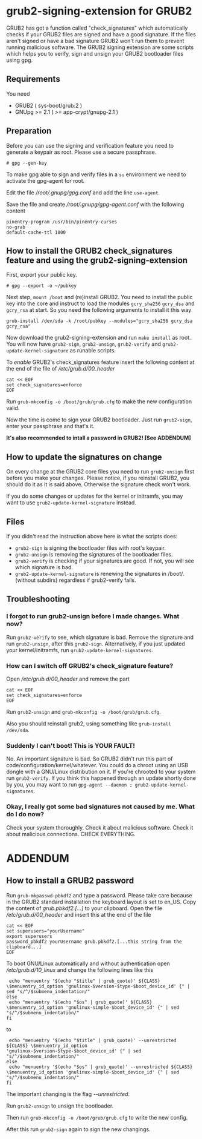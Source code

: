 # grub2-signing-extension for GRUB2

GRUB2 has got a function called "check\_signatures" which automatically checks if your GRUB2 files are signed and have a good signature. If the files aren't signed or have a bad signature GRUB2 won't run them to prevent running malicious software.
The GRUB2 signing extension are some scripts which helps you to verify, sign and unsign your GRUB2 bootloader files using gpg. 



## Requirements

You need

* GRUB2 ( sys-boot/grub:2 )
* GNUpg >= 2.1 ( >= app-crypt/gnupg-2.1 )  



## Preparation

Before you can use the signing and verification feature you need to generate a keypair as root. Please use a secure passphrase.

`# gpg --gen-key`


To make gpg able to sign and verify files in a `su` environment we need to activate the gpg-agent for root. 

Edit the file _/root/.gnupg/gpg.conf_ and add the line `use-agent`.

Save the file and create _/root/.gnupg/gpg-agent.conf_ with the following content

    pinentry-program /usr/bin/pinentry-curses
    no-grab
    default-cache-ttl 1800



## How to install the GRUB2 check\_signatures feature and using the grub2-signing-extension

First, export your public key.

`# gpg --export -o ~/pubkey`


Next step, `mount /boot` and (re)install GRUB2. You need to install the public key into the core and instruct to load the modules `gcry_sha256` `gcry_dsa` and `gcry_rsa` at start. So you need the following arguments to install it this way

`grub-install /dev/sda -k /root/pubkey --modules="gcry_sha256 gcry_dsa gcry_rsa"`


Now download the grub2-signing-extension and run `make install` as root. You will now have `grub2-sign`, `grub2-unsign`, `grub2-verify` and `grub2-update-kernel-signature` as runable scripts.


To _enable_ GRUB2's check\_signatures feature insert the following content at the end of the file of */etc/grub.d/00_header* 

    cat << EOF
    set check_signatures=enforce
    EOF


Run `grub-mkconfig -o /boot/grub/grub.cfg` to make the new configuration valid.

Now the time is come to sign your GRUB2 bootloader. Just run `grub2-sign`, enter your passphrase and that's it.

**It's also recommended to intall a password in GRUB2! [See ADDENDUM]**





## How to update the signatures on change

On every change at the GRUB2 core files you need to run `grub2-unsign` first before you make your changes. Please notice, if you reinstall GRUB2, you should do it as it is said above. Otherwise the signature check won't work.

If you do some changes or updates for the kernel or initramfs, you may want to use `grub2-update-kernel-signature` instead.




## Files

If you didn't read the instruction above here is what the scripts does:

* `grub2-sign` is signing the bootloader files with root's keypair.
* `grub2-unsign` is removing the signatures of the bootloader files.
* `grub2-verify` is checking if your signatures are good. If not, you will see which signature is bad.
* `grub2-update-kernel-signature` is renewing the signatures in /boot/. (without subdirs) regardless if grub2-verify fails.



## Troubleshooting

### I forgot to run grub2-unsign before I made changes. What now?

Run `grub2-verify` to see, which signature is bad. Remove the signature and run `grub2-unsign`, after this `grub2-sign`.
Alternatively, if you just updated your kernel/initramfs, run `grub2-update-kernel-signatures`.


### How can I switch off GRUB2's check\_signature feature?

Open */etc/grub.d/00_header* and remove the part 

    cat << EOF
    set check_signatures=enforce
    EOF

Run `grub2-unsign` and `grub-mkconfig -o /boot/grub/grub.cfg`.

Also you should reinstall grub2, using something like `grub-install /dev/sda`.


### Suddenly I can't boot! This is YOUR FAULT!

No. An important signature is bad. So GRUB2 didn't run this part of code/configuration/kernel/whatever.
You could do a chroot using an USB dongle with a GNU/Linux distribution on it. If you're chrooted to your system run `grub2-verify`. 
If you think this happened through an update shortly done by you, you may want to run `gpg-agent --daemon ; grub2-update-kernel-signatures`.


### Okay, I really got some bad signatures not caused by me. What do I do now?

Check your system thoroughly. Check it about malicious software. Check it about malicious connections. CHECK EVERYTHING. 



# ADDENDUM

## How to install a GRUB2 password

Run `grub-mkpasswd-pbkdf2` and type a password. Please take care because in the GRUB2 standard installation the keyboard layout is set to en\_US.
Copy the content of *grub.pbkdf2.[...]* to your clipboard. Open the file */etc/grub.d/00_header* and insert this at the end of the file

    cat << EOF
    set superusers="yourUsername"
    export superusers
    password_pbkdf2 yourUsername grub.pbkdf2.[...this string from the clipboard...]
    EOF

To boot GNU/Linux automatically and without authentication open */etc/grub.d/10_linux* and change the following lines like this

     echo "menuentry '$(echo "$title" | grub_quote)' ${CLASS} \$menuentry_id_option 'gnulinux-$version-$type-$boot_device_id' {" | sed "s/^/$submenu_indentation/"
    else
     echo "menuentry '$(echo "$os" | grub_quote)' ${CLASS} \$menuentry_id_option 'gnulinux-simple-$boot_device_id' {" | sed "s/^/$submenu_indentation/"
    fi

to

     echo "menuentry '$(echo "$title" | grub_quote)' --unrestricted ${CLASS} \$menuentry_id_option 'gnulinux-$version-$type-$boot_device_id' {" | sed "s/^/$submenu_indentation/"
    else
     echo "menuentry '$(echo "$os" | grub_quote)' --unrestricted ${CLASS} \$menuentry_id_option 'gnulinux-simple-$boot_device_id' {" | sed "s/^/$submenu_indentation/"
    fi

The important changing is the flag *--unrestricted*.


Run `grub2-unsign` to unsign the bootloader. 

Then run `grub-mkconfig -o /boot/grub/grub.cfg` to write the new config. 

After this run `grub2-sign` again to sign the new changings.

